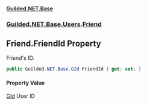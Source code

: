 #### [Guilded.NET.Base](Guilded_NET_Base.md 'Guilded.NET.Base')
### [Guilded.NET.Base.Users](Guilded_NET_Base.md#Guilded_NET_Base_Users 'Guilded.NET.Base.Users').[Friend](Friend.md 'Guilded.NET.Base.Users.Friend')
## Friend.FriendId Property
Friend's ID.  
```csharp
public Guilded.NET.Base.GId FriendId { get; set; }
```
#### Property Value
[GId](GId.md 'Guilded.NET.Base.GId')
User ID
